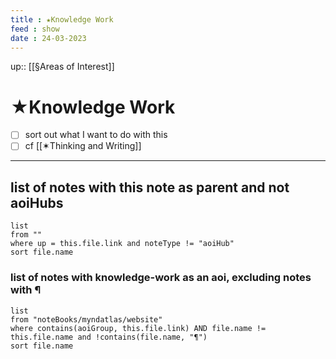 ```yaml
--- 
title : ★Knowledge Work
feed : show
date : 24-03-2023
---
```

up:: [[§Areas of Interest]]
# ★Knowledge Work
- [ ] sort out what I want to do with this
- [ ] cf [[✶Thinking and Writing]]

---
## list of notes with this note as parent and not aoiHubs
```dataview
list
from ""
where up = this.file.link and noteType != "aoiHub"
sort file.name
```

### list of notes with knowledge-work as an aoi, excluding notes with ¶ 
```dataview
list
from "noteBooks/myndatlas/website"
where contains(aoiGroup, this.file.link) AND file.name != this.file.name and !contains(file.name, "¶")
sort file.name
```

